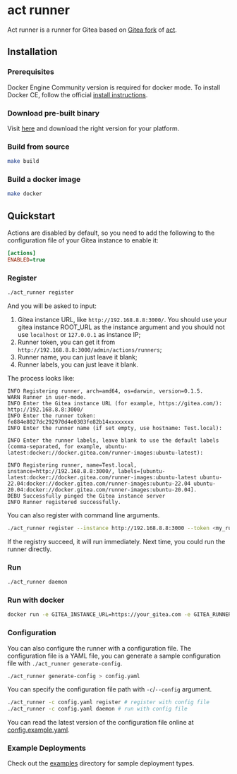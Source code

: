 # act runner

Act runner is a runner for Gitea based on [Gitea fork](https://gitea.com/gitea/act) of [act](https://github.com/nektos/act).

## Installation

### Prerequisites

Docker Engine Community version is required for docker mode. To install Docker CE, follow the official [install instructions](https://docs.docker.com/engine/install/).

### Download pre-built binary

Visit [here](https://dl.gitea.com/act_runner/) and download the right version for your platform.

### Build from source

```bash
make build
```

### Build a docker image

```bash
make docker
```

## Quickstart

Actions are disabled by default, so you need to add the following to the configuration file of your Gitea instance to enable it: 
  
```ini
[actions]
ENABLED=true
```

### Register

```bash
./act_runner register
```

And you will be asked to input:

1. Gitea instance URL, like `http://192.168.8.8:3000/`. You should use your gitea instance ROOT_URL as the instance argument
 and you should not use `localhost` or `127.0.0.1` as instance IP;
2. Runner token, you can get it from `http://192.168.8.8:3000/admin/actions/runners`;
3. Runner name, you can just leave it blank;
4. Runner labels, you can just leave it blank.

The process looks like:

```text
INFO Registering runner, arch=amd64, os=darwin, version=0.1.5.
WARN Runner in user-mode.
INFO Enter the Gitea instance URL (for example, https://gitea.com/):
http://192.168.8.8:3000/
INFO Enter the runner token:
fe884e8027dc292970d4e0303fe82b14xxxxxxxx
INFO Enter the runner name (if set empty, use hostname: Test.local):

INFO Enter the runner labels, leave blank to use the default labels (comma-separated, for example, ubuntu-latest:docker://docker.gitea.com/runner-images:ubuntu-latest):

INFO Registering runner, name=Test.local, instance=http://192.168.8.8:3000/, labels=[ubuntu-latest:docker://docker.gitea.com/runner-images:ubuntu-latest ubuntu-22.04:docker://docker.gitea.com/runner-images:ubuntu-22.04 ubuntu-20.04:docker://docker.gitea.com/runner-images:ubuntu-20.04].
DEBU Successfully pinged the Gitea instance server
INFO Runner registered successfully.
```

You can also register with command line arguments.

```bash
./act_runner register --instance http://192.168.8.8:3000 --token <my_runner_token> --no-interactive
```

If the registry succeed, it will run immediately. Next time, you could run the runner directly.

### Run

```bash
./act_runner daemon
```

### Run with docker

```bash
docker run -e GITEA_INSTANCE_URL=https://your_gitea.com -e GITEA_RUNNER_REGISTRATION_TOKEN=<your_token> -v /var/run/docker.sock:/var/run/docker.sock --name my_runner gitea/act_runner:nightly
```

### Configuration

You can also configure the runner with a configuration file.
The configuration file is a YAML file, you can generate a sample configuration file with `./act_runner generate-config`.

```bash
./act_runner generate-config > config.yaml
```

You can specify the configuration file path with `-c`/`--config` argument.

```bash
./act_runner -c config.yaml register # register with config file
./act_runner -c config.yaml daemon # run with config file
```

You can read the latest version of the configuration file online at [config.example.yaml](internal/pkg/config/config.example.yaml).

### Example Deployments

Check out the [examples](examples) directory for sample deployment types.
